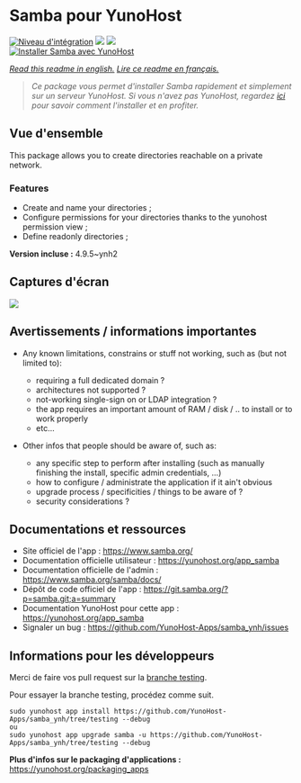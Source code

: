 # Samba pour YunoHost

[![Niveau d'intégration](https://dash.yunohost.org/integration/samba.svg)](https://dash.yunohost.org/appci/app/samba) ![](https://ci-apps.yunohost.org/ci/badges/samba.status.svg) ![](https://ci-apps.yunohost.org/ci/badges/samba.maintain.svg)  
[![Installer Samba avec YunoHost](https://install-app.yunohost.org/install-with-yunohost.svg)](https://install-app.yunohost.org/?app=samba)

*[Read this readme in english.](./README.md)*
*[Lire ce readme en français.](./README_fr.md)*

> *Ce package vous permet d'installer Samba rapidement et simplement sur un serveur YunoHost.
Si vous n'avez pas YunoHost, regardez [ici](https://yunohost.org/#/install) pour savoir comment l'installer et en profiter.*

## Vue d'ensemble

This package allows you to create directories reachable on a private network.

### Features

- Create and name your directories ;
- Configure permissions for your directories thanks to the yunohost permission view ;
- Define readonly directories ;


**Version incluse :** 4.9.5~ynh2



## Captures d'écran

![](./doc/screenshots/example.jpg)

## Avertissements / informations importantes

* Any known limitations, constrains or stuff not working, such as (but not limited to):
    * requiring a full dedicated domain ?
    * architectures not supported ?
    * not-working single-sign on or LDAP integration ?
    * the app requires an important amount of RAM / disk / .. to install or to work properly
    * etc...

* Other infos that people should be aware of, such as:
    * any specific step to perform after installing (such as manually finishing the install, specific admin credentials, ...)
    * how to configure / administrate the application if it ain't obvious
    * upgrade process / specificities / things to be aware of ?
    * security considerations ?

## Documentations et ressources

* Site officiel de l'app : https://www.samba.org/
* Documentation officielle utilisateur : https://yunohost.org/app_samba
* Documentation officielle de l'admin : https://www.samba.org/samba/docs/
* Dépôt de code officiel de l'app : https://git.samba.org/?p=samba.git;a=summary
* Documentation YunoHost pour cette app : https://yunohost.org/app_samba
* Signaler un bug : https://github.com/YunoHost-Apps/samba_ynh/issues

## Informations pour les développeurs

Merci de faire vos pull request sur la [branche testing](https://github.com/YunoHost-Apps/samba_ynh/tree/testing).

Pour essayer la branche testing, procédez comme suit.
```
sudo yunohost app install https://github.com/YunoHost-Apps/samba_ynh/tree/testing --debug
ou
sudo yunohost app upgrade samba -u https://github.com/YunoHost-Apps/samba_ynh/tree/testing --debug
```

**Plus d'infos sur le packaging d'applications :** https://yunohost.org/packaging_apps